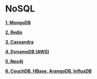 # NoSQL

**[1. MongoDB](https://github.com/Phungvanquang/Website/blob/main/Database/NoSQL/1.%20MongoDB.md)**

**[2. Redis](https://github.com/Phungvanquang/Website/blob/main/Database/NoSQL/2.%20Redis.md)**

**[3. Cassandra](https://github.com/Phungvanquang/Website/blob/main/Database/NoSQL/3.%20Cassandra.md)**

**[4. DynamoDB (AWS)](https://github.com/Phungvanquang/Website/blob/main/Database/NoSQL/4.%20DynamoDB.md)**

**[5. Neo4j]()**

**[6. CouchDB, HBase, ArangoDB, InfluxDB]()**
